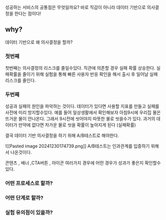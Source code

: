 성공하는 서비스의 공통점은 무엇일까요?
바로 직감이 아니라 데이터 기반으로 의사결정을 한다는 점이다!

##  why?
데이터 기반으로 왜 의사결정을 할까? 
### 첫번째

첫번째는 의사결정의 리스크를 줄일수있다.
직관에 의존할 경우 실패 확률 상승한다.
실패확률을 줄이기 위해 실험을 통해 빠른 사용자 반응 확인을 해서 출시 후 일어날 실패 리스크를 줄인다.
### 두번째
성공과 실패의 원인을 파악하는 것이다.
데이터가 있다면 사용할 지표를 만들고 실패를 사전에 미리 방지할수있다.
예를 들어 일상생활에서 확인해보자 아침9시에 우리집 물은 뜨거운 물이 안나온다. 그래서 9시전에 씻어야지 따뜻한 물로 씻을수가 있다.
과거의 데이터가 만약에 없다면 차가운 물로 씻을 확률이 높아지게 된다 (실패확률)

결국 데이터 기반 의사결정을 하기 위해 A/B테스트로 해야한다.


![[Pasted image 20241230174739.png]]
A/B테스트는 인과관계를 입증하기 위해서 나온것이다.


콘텐츠 , 배너 ,CTA버튼 , 아이콘 여러가지 경우에 어떤 경우가 성과가 좋은지 확인할수있다.

### 어떤 프로세스로 할까?
### 어떤 단계로 할까?
### 실험 유의점이 있을까?
